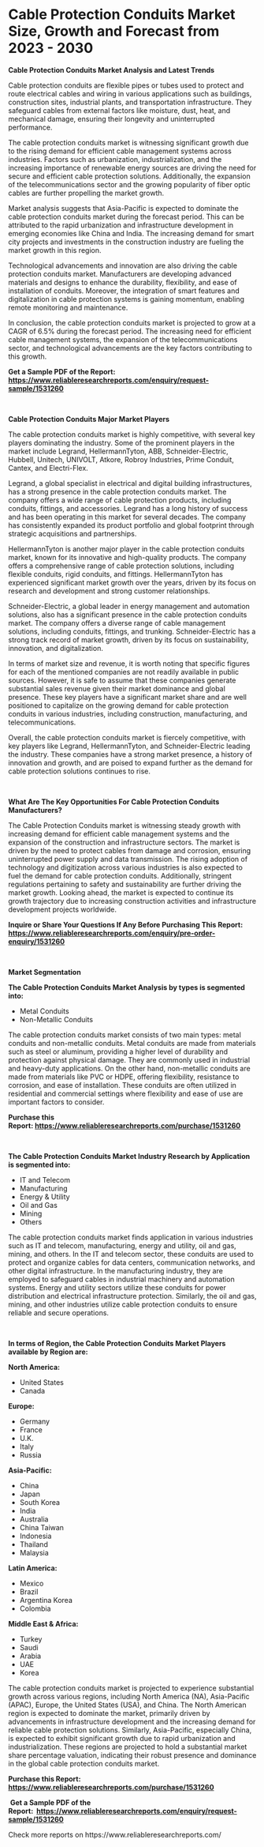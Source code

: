 <p><h1>Cable Protection Conduits Market Size, Growth and Forecast from 2023 - 2030</h1></p><p><strong>Cable Protection Conduits Market Analysis and Latest Trends</strong></p>
<p><p>Cable protection conduits are flexible pipes or tubes used to protect and route electrical cables and wiring in various applications such as buildings, construction sites, industrial plants, and transportation infrastructure. They safeguard cables from external factors like moisture, dust, heat, and mechanical damage, ensuring their longevity and uninterrupted performance.</p><p>The cable protection conduits market is witnessing significant growth due to the rising demand for efficient cable management systems across industries. Factors such as urbanization, industrialization, and the increasing importance of renewable energy sources are driving the need for secure and efficient cable protection solutions. Additionally, the expansion of the telecommunications sector and the growing popularity of fiber optic cables are further propelling the market growth.</p><p>Market analysis suggests that Asia-Pacific is expected to dominate the cable protection conduits market during the forecast period. This can be attributed to the rapid urbanization and infrastructure development in emerging economies like China and India. The increasing demand for smart city projects and investments in the construction industry are fueling the market growth in this region.</p><p>Technological advancements and innovation are also driving the cable protection conduits market. Manufacturers are developing advanced materials and designs to enhance the durability, flexibility, and ease of installation of conduits. Moreover, the integration of smart features and digitalization in cable protection systems is gaining momentum, enabling remote monitoring and maintenance.</p><p>In conclusion, the cable protection conduits market is projected to grow at a CAGR of 6.5% during the forecast period. The increasing need for efficient cable management systems, the expansion of the telecommunications sector, and technological advancements are the key factors contributing to this growth.</p></p>
<p><strong>Get a Sample PDF of the Report:&nbsp; <a href="https://www.reliableresearchreports.com/enquiry/request-sample/1531260">https://www.reliableresearchreports.com/enquiry/request-sample/1531260</a></strong></p>
<p>&nbsp;</p>
<p><strong>Cable Protection Conduits Major Market Players</strong></p>
<p><p>The cable protection conduits market is highly competitive, with several key players dominating the industry. Some of the prominent players in the market include Legrand, HellermannTyton, ABB, Schneider-Electric, Hubbell, Unitech, UNIVOLT, Atkore, Robroy Industries, Prime Conduit, Cantex, and Electri-Flex.</p><p>Legrand, a global specialist in electrical and digital building infrastructures, has a strong presence in the cable protection conduits market. The company offers a wide range of cable protection products, including conduits, fittings, and accessories. Legrand has a long history of success and has been operating in this market for several decades. The company has consistently expanded its product portfolio and global footprint through strategic acquisitions and partnerships.</p><p>HellermannTyton is another major player in the cable protection conduits market, known for its innovative and high-quality products. The company offers a comprehensive range of cable protection solutions, including flexible conduits, rigid conduits, and fittings. HellermannTyton has experienced significant market growth over the years, driven by its focus on research and development and strong customer relationships.</p><p>Schneider-Electric, a global leader in energy management and automation solutions, also has a significant presence in the cable protection conduits market. The company offers a diverse range of cable management solutions, including conduits, fittings, and trunking. Schneider-Electric has a strong track record of market growth, driven by its focus on sustainability, innovation, and digitalization.</p><p>In terms of market size and revenue, it is worth noting that specific figures for each of the mentioned companies are not readily available in public sources. However, it is safe to assume that these companies generate substantial sales revenue given their market dominance and global presence. These key players have a significant market share and are well positioned to capitalize on the growing demand for cable protection conduits in various industries, including construction, manufacturing, and telecommunications.</p><p>Overall, the cable protection conduits market is fiercely competitive, with key players like Legrand, HellermannTyton, and Schneider-Electric leading the industry. These companies have a strong market presence, a history of innovation and growth, and are poised to expand further as the demand for cable protection solutions continues to rise.</p></p>
<p>&nbsp;</p>
<p><strong>What Are The Key Opportunities For Cable Protection Conduits Manufacturers?</strong></p>
<p><p>The Cable Protection Conduits market is witnessing steady growth with increasing demand for efficient cable management systems and the expansion of the construction and infrastructure sectors. The market is driven by the need to protect cables from damage and corrosion, ensuring uninterrupted power supply and data transmission. The rising adoption of technology and digitization across various industries is also expected to fuel the demand for cable protection conduits. Additionally, stringent regulations pertaining to safety and sustainability are further driving the market growth. Looking ahead, the market is expected to continue its growth trajectory due to increasing construction activities and infrastructure development projects worldwide.</p></p>
<p><strong>Inquire or Share Your Questions If Any Before Purchasing This Report: <a href="https://www.reliableresearchreports.com/enquiry/pre-order-enquiry/1531260">https://www.reliableresearchreports.com/enquiry/pre-order-enquiry/1531260</a></strong></p>
<p>&nbsp;</p>
<p><strong>Market Segmentation</strong></p>
<p><strong>The Cable Protection Conduits Market Analysis by types is segmented into:</strong></p>
<p><ul><li>Metal Conduits</li><li>Non-Metallic Conduits</li></ul></p>
<p><p>The cable protection conduits market consists of two main types: metal conduits and non-metallic conduits. Metal conduits are made from materials such as steel or aluminum, providing a higher level of durability and protection against physical damage. They are commonly used in industrial and heavy-duty applications. On the other hand, non-metallic conduits are made from materials like PVC or HDPE, offering flexibility, resistance to corrosion, and ease of installation. These conduits are often utilized in residential and commercial settings where flexibility and ease of use are important factors to consider.</p></p>
<p><strong>Purchase this Report:&nbsp;<a href="https://www.reliableresearchreports.com/purchase/1531260">https://www.reliableresearchreports.com/purchase/1531260</a></strong></p>
<p>&nbsp;</p>
<p><strong>The Cable Protection Conduits Market Industry Research by Application is segmented into:</strong></p>
<p><ul><li>IT and Telecom</li><li>Manufacturing</li><li>Energy & Utility</li><li>Oil and Gas</li><li>Mining</li><li>Others</li></ul></p>
<p><p>The cable protection conduits market finds application in various industries such as IT and telecom, manufacturing, energy and utility, oil and gas, mining, and others. In the IT and telecom sector, these conduits are used to protect and organize cables for data centers, communication networks, and other digital infrastructure. In the manufacturing industry, they are employed to safeguard cables in industrial machinery and automation systems. Energy and utility sectors utilize these conduits for power distribution and electrical infrastructure protection. Similarly, the oil and gas, mining, and other industries utilize cable protection conduits to ensure reliable and secure operations.</p></p>
<p>&nbsp;</p>
<p><strong>In terms of Region, the Cable Protection Conduits Market Players available by Region are:</strong></p>
<p>
    <p> <strong> North America: </strong>
        <ul>
            <li>United States</li>
            <li>Canada</li>
        </ul>
        </p> 
    <p> <strong> Europe: </strong>
        <ul>
            <li>Germany</li>
            <li>France</li>
            <li>U.K.</li>
            <li>Italy</li>
            <li>Russia</li>
        </ul>
        </p> 
    <p> <strong> Asia-Pacific: </strong>
        <ul>
            <li>China</li>
            <li>Japan</li>
            <li>South Korea</li>
            <li>India</li>
            <li>Australia</li>
            <li>China Taiwan</li>
            <li>Indonesia</li>
            <li>Thailand</li>
            <li>Malaysia</li>
        </ul>
        </p> 
    <p> <strong> Latin America: </strong>
        <ul>
            <li>Mexico</li>
            <li>Brazil</li>
            <li>Argentina Korea</li>
            <li>Colombia</li>
        </ul>
        </p> 
    <p> <strong> Middle East & Africa: </strong>
        <ul>
            <li>Turkey</li>
            <li>Saudi</li>
            <li>Arabia</li>
            <li>UAE</li>
            <li>Korea</li>
        </ul>
    </p>
    </p>
<p><p>The cable protection conduits market is projected to experience substantial growth across various regions, including North America (NA), Asia-Pacific (APAC), Europe, the United States (USA), and China. The North American region is expected to dominate the market, primarily driven by advancements in infrastructure development and the increasing demand for reliable cable protection solutions. Similarly, Asia-Pacific, especially China, is expected to exhibit significant growth due to rapid urbanization and industrialization. These regions are projected to hold a substantial market share percentage valuation, indicating their robust presence and dominance in the global cable protection conduits market.</p></p>
<p><strong>Purchase this Report: <a href="https://www.reliableresearchreports.com/purchase/1531260">https://www.reliableresearchreports.com/purchase/1531260</a></strong></p>
<p>&nbsp;<strong>Get a Sample PDF of the Report:&nbsp;&nbsp;<a href="https://www.reliableresearchreports.com/enquiry/request-sample/1531260">https://www.reliableresearchreports.com/enquiry/request-sample/1531260</a></strong></p>
<p><strong></strong></p>
<p>Check more reports on https://www.reliableresearchreports.com/</p>